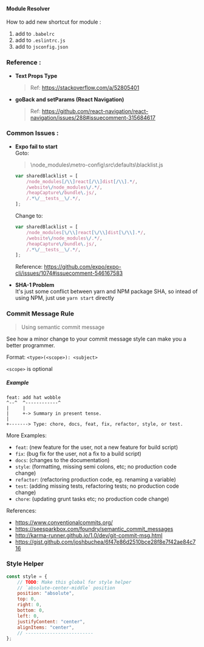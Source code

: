 #### Module Resolver

How to add new shortcut for module :

1. add to `.babelrc`
2. add to `.eslintrc.js`
3. add to `jsconfig.json`

### Reference :

-   **Text Props Type**

    > Ref: https://stackoverflow.com/a/52805401

-   **goBack and setParams (React Navigation)**
    > Ref: https://github.com/react-navigation/react-navigation/issues/288#issuecomment-315684617

### Common Issues :

-   **Expo fail to start**  
     Goto:

    > \node_modules\metro-config\src\defaults\blacklist.js

    ```javascript
    var sharedBlacklist = [
        /node_modules[/\\]react[/\\]dist[/\\].*/,
        /website\/node_modules\/.*/,
        /heapCapture\/bundle\.js/,
        /.*\/__tests__\/.*/,
    ];
    ```

    Change to:

    ```javascript
    var sharedBlacklist = [
        /node_modules[\/\\]react[\/\\]dist[\/\\].*/,
        /website\/node_modules\/.*/,
        /heapCapture\/bundle\.js/,
        /.*\/__tests__\/.*/,
    ];
    ```

    Reference: https://github.com/expo/expo-cli/issues/1074#issuecomment-546167583

-   **SHA-1 Problem**  
     It's just some conflict between yarn and NPM package SHA, so intead of using NPM, just use `yarn start` directly

### Commit Message Rule

> Using semantic commit message

See how a minor change to your commit message style can make you a better programmer.

Format: `<type>(<scope>): <subject>`

`<scope>` is optional

##### Example

```
feat: add hat wobble
^--^  ^------------^
|     |
|     +-> Summary in present tense.
|
+-------> Type: chore, docs, feat, fix, refactor, style, or test.
```

More Examples:

-   `feat`: (new feature for the user, not a new feature for build script)
-   `fix`: (bug fix for the user, not a fix to a build script)
-   `docs`: (changes to the documentation)
-   `style`: (formatting, missing semi colons, etc; no production code change)
-   `refactor`: (refactoring production code, eg. renaming a variable)
-   `test`: (adding missing tests, refactoring tests; no production code change)
-   `chore`: (updating grunt tasks etc; no production code change)

References:

-   https://www.conventionalcommits.org/
-   https://seesparkbox.com/foundry/semantic_commit_messages
-   http://karma-runner.github.io/1.0/dev/git-commit-msg.html
-   https://gist.github.com/joshbuchea/6f47e86d2510bce28f8e7f42ae84c716

### Style Helper

```javascript
const style = {
    // TODO: Make this global for style helper
    // `absolute-center-middle` position
    position: "absolute",
    top: 0,
    right: 0,
    bottom: 0,
    left: 0,
    justifyContent: "center",
    alignItems: "center",
    // -------------------------
};
```
